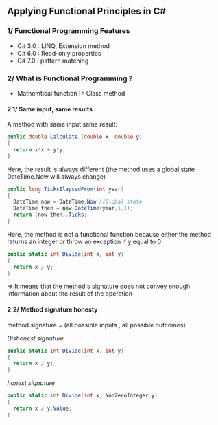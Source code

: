 ## Applying Functional Principles in C#

### 1/ Functional Programming Features

- C# 3.0 : LINQ, Extension method  
- C# 6.0 : Read-only properties  
- C# 7.0 : pattern matching

### 2/ What is Functional Programming ?

- Mathemtical function != Class method  

#### 2.1/ Same input, same results

A method with same input  same result: 

```cs
public double Calculate (double x, double y)
{
  return x*x + y*y;
}
```

Here, the result is always different (the method uses a global state DateTime.Now will always change)
```cs
public long TicksElapsedFrom(int year)
{
  DateTime now = DateTime.Now //Global state
  DateTime then = new DateTime(year,1,1);
  return (now-then).Ticks;
}
```

Here, the method is not a functional function because either the method returns an integer or throw an exception if y equal to 0:  
```cs
public static int Divide(int x, int y)
{
  return x / y;
} 
```  
=> It means that the method's signature does not convey enough information about the result of the operation 


#### 2.2/ Method signature honesty

method signature = (all possible inputs , all possible outcomes)  

_Dishonest signature_  
```cs
public static int Divide(int x, int y)
{
  return x / y;
} 
```  
 
_honest signature_
```cs
public static int Divide(int x, NonZeroInteger y)
{
  return x / y.Value;
} 
```  




